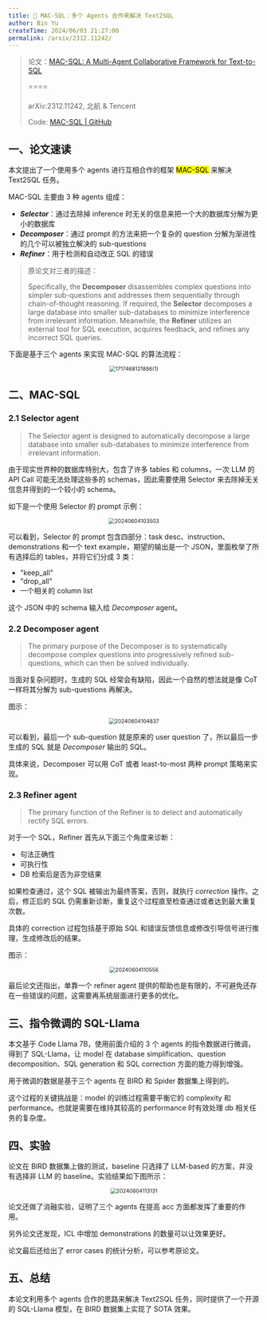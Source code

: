 ```yaml
---
title: 🌙 MAC-SQL：多个 Agents 合作来解决 Text2SQL
author: Bin Yu
createTime: 2024/06/03 21:27:00
permalink: /arxiv/2312.11242/
---
```


> 论文：[MAC-SQL: A Multi-Agent Collaborative Framework for Text-to-SQL](http://arxiv.org/abs/2312.11242)
>
> ⭐⭐⭐⭐
>
> arXiv:2312.11242, 北航 & Tencent
>
> Code: [MAC-SQL | GitHub](https://github.com/wbbeyourself/MAC-SQL)

## 一、论文速读

本文提出了一个使用多个 agents 进行互相合作的框架 <mark>MAC-SQL</mark> 来解决 Text2SQL 任务。

MAC-SQL 主要由 3 种 agents 组成：

- ***Selector***：通过去除掉 inference 时无关的信息来把一个大的数据库分解为更小的数据库
- ***Decomposer***：通过 prompt 的方法来把一个复杂的 question 分解为渐进性的几个可以被独立解决的 sub-questions
- ***Refiner***：用于检测和自动改正 SQL 的错误

> 原论文对三者的描述：
>
> Specifically, the **Decomposer** disassembles complex questions into simpler sub-questions and addresses them sequentially through chain-of-thought reasoning. If required, the **Selector** decomposes a large database into smaller sub-databases to minimize interference from irrelevant information. Meanwhile, the **Refiner** utilizes an external tool for SQL execution, acquires feedback, and refines any incorrect SQL queries.

下面是基于三个 agents 来实现 MAC-SQL 的算法流程：

<center><img src="https://notebook-img-1304596351.cos.ap-beijing.myqcloud.com/img/1717468121886(1).png" alt="1717468121886(1)" style="zoom:75%;"></center>

## 二、MAC-SQL

### 2.1 Selector agent

> The Selector agent is designed to automatically decompose a large database into smaller sub-databases to minimize interference from irrelevant information.

由于现实世界种的数据库特别大，包含了许多 tables 和 columns，一次 LLM 的 API Call 可能无法处理这些多的 schemas，因此需要使用 Selector 来去除掉无关信息并得到的一个较小的 schema。

如下是一个使用 Selector 的 prompt 示例：

<center><img src="https://notebook-img-1304596351.cos.ap-beijing.myqcloud.com/img/20240604103503.png" alt="20240604103503" style="zoom:75%;"></center>

可以看到，Selector 的 prompt 包含四部分：task desc、instruction、demonstrations 和一个 text example，期望的输出是一个 JSON，里面枚举了所有选择后的 tables，并将它们分成 3 类：

- "keep_all"
- "drop_all"
- 一个相关的 column list

这个 JSON 中的 schema 输入给 *Decomposer* agent。

### 2.2 Decomposer agent

> The primary purpose of the Decomposer is to systematically decompose complex questions into progressively refined sub-questions, which can then be solved individually.

当面对复杂问题时，生成的 SQL 经常会有缺陷，因此一个自然的想法就是像 CoT 一样将其分解为 sub-questions 再解决。

图示：

<center><img src="https://notebook-img-1304596351.cos.ap-beijing.myqcloud.com/img/20240604104837.png" alt="20240604104837" style="zoom:75%;"></center>

可以看到，最后一个 sub-question 就是原来的 user question 了，所以最后一步生成的 SQL 就是 *Decomposer* 输出的 SQL。

具体来说，Decomposer 可以用 CoT 或者 least-to-most 两种 prompt 策略来实现。

### 2.3 Refiner agent

> The primary function of the Refiner is to detect and automatically rectify SQL errors.

对于一个 SQL，Refiner 首先从下面三个角度来诊断：

- 句法正确性
- 可执行性
- DB 检索后是否为非空结果

如果检查通过，这个 SQL 被输出为最终答案，否则，就执行 *correction* 操作。之后，修正后的 SQL 仍需重新诊断，重复这个过程直至检查通过或者达到最大重复次数。

具体的 correction 过程包括基于原始 SQL 和错误反馈信息或修改引导信号进行推理，生成修改后的结果。

图示：

<center><img src="https://notebook-img-1304596351.cos.ap-beijing.myqcloud.com/img/20240604110556.png" alt="20240604110556" style="zoom:75%;"></center>

最后论文还指出，单靠一个 refiner agent 提供的帮助也是有限的，不可避免还存在一些错误的问题，这需要再系统层面进行更多的优化。

## 三、指令微调的 SQL-Llama

本文基于 Code Llama 7B，使用前面介绍的 3 个 agents 的指令数据进行微调，得到了 SQL-Llama，让 model 在 database simplification、question decomposition、SQL generation 和 SQL correction 方面的能力得到增强。

用于微调的数据是基于三个 agents 在 BIRD 和 Spider 数据集上得到的。

这个过程的关键挑战是：model 的训练过程需要平衡它的 complexity 和 performance。也就是需要在维持其较高的 performance 时有效处理 db 相关任务的复杂度。

## 四、实验

论文在 BIRD 数据集上做的测试，baseline 只选择了 LLM-based 的方案，并没有选择非 LLM 的 baseline。实验结果如下图所示：

<center><img src="https://notebook-img-1304596351.cos.ap-beijing.myqcloud.com/img/20240604113131.png" alt="20240604113131" style="zoom:75%;"></center>

论文还做了消融实验，证明了三个 agents 在提高 acc 方面都发挥了重要的作用。

另外论文还发现，ICL 中增加 demonstrations 的数量可以让效果更好。

论文最后还给出了 error cases 的统计分析，可以参考原论文。

## 五、总结

本论文利用多个 agents 合作的思路来解决 Text2SQL 任务，同时提供了一个开源的 SQL-Llama 模型，在 BIRD 数据集上实现了 SOTA 效果。
